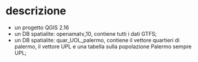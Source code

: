 # descrizione

- un progetto QGIS 2.16 
- un DB spatialite: openamatv_10, contiene tutti i dati GTFS;
- un DB spatialite: quar_UOL_palermo, contiene il vettore quartieri di palermo, il vettore UPL e una tabella sulla popolazione Palermo sempre UPL;
